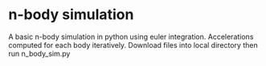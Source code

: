 # n-body simulation

A basic n-body simulation in python using euler integration. Accelerations computed for each body iteratively. Download files into local directory then run n_body_sim.py
